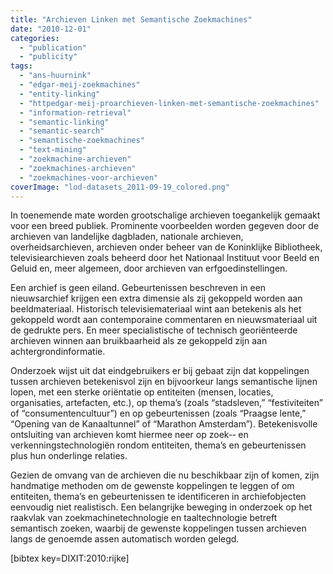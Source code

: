 ```yaml
---
title: "Archieven Linken met Semantische Zoekmachines"
date: "2010-12-01"
categories:
  - "publication"
  - "publicity"
tags:
  - "ans-huurnink"
  - "edgar-meij-zoekmachines"
  - "entity-linking"
  - "httpedgar-meij-proarchieven-linken-met-semantische-zoekmachines"
  - "information-retrieval"
  - "semantic-linking"
  - "semantic-search"
  - "semantische-zoekmachines"
  - "text-mining"
  - "zoekmachine-archieven"
  - "zoekmachines-archieven"
  - "zoekmachines-voor-archieven"
coverImage: "lod-datasets_2011-09-19_colored.png"
---
```


In toenemende mate worden grootschalige archieven toegankelijk gemaakt voor een breed publiek. Prominente voorbeelden worden gegeven door de archieven van landelijke dagbladen, nationale archieven, overheidsarchieven, archieven onder beheer van de Koninklijke Bibliotheek, televisiearchieven zoals beheerd door het Nationaal Instituut voor Beeld en Geluid en, meer algemeen, door archieven van erfgoedinstellingen.

Een archief is geen eiland. Gebeurtenissen beschreven in een nieuwsarchief krijgen een extra dimensie als zij gekoppeld worden aan beeldmateriaal. Historisch televisiemateriaal wint aan betekenis als het gekoppeld wordt aan contemporaine commentaren en nieuwsmateriaal uit de gedrukte pers. En meer specialistische of technisch georiënteerde archieven winnen aan bruikbaarheid als ze gekoppeld zijn aan achtergrondinformatie.

Onderzoek wijst uit dat eindgebruikers er bij gebaat zijn dat koppelingen tussen archieven betekenisvol zijn en bijvoorkeur langs semantische lijnen lopen, met een sterke oriëntatie op entiteiten (mensen, locaties, organisaties, artefacten, etc.), op thema’s (zoals “stadsleven,” “festiviteiten” of “consumentencultuur”) en op gebeurtenissen (zoals “Praagse lente,” “Opening van de Kanaaltunnel” of “Marathon Amsterdam”). Betekenisvolle ontsluiting van archieven komt hiermee neer op zoek-­‐ en verkenningstechnologiën rondom entiteiten, thema’s en gebeurtenissen plus hun onderlinge relaties.

Gezien de omvang van de archieven die nu beschikbaar zijn of komen, zijn handmatige methoden om de gewenste koppelingen te leggen of om entiteiten, thema’s en gebeurtenissen te identificeren in archiefobjecten eenvoudig niet realistisch. Een belangrijke beweging in onderzoek op het raakvlak van zoekmachinetechnologie en taaltechnologie betreft semantisch zoeken, waarbij de gewenste koppelingen tussen archieven langs de genoemde assen automatisch worden gelegd.

\[bibtex key=DIXIT:2010:rijke\]
